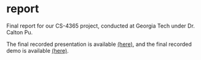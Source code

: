 # report

Final report for our CS-4365 project, conducted at Georgia Tech under Dr. Calton Pu.

The final recorded presentation is available [(here)](https://youtu.be/qJ8W5Yv2VJI), and the final recorded demo is available [(here)](https://youtu.be/mXIzbs1zPQo).
